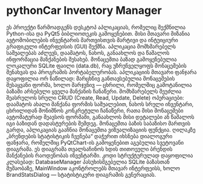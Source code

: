 # pythonCar Inventory Manager
ეს პროექტი წარმოადგენს დესკტოპ აპლიკაციას, რომელიც შექმნილია Python-ისა და PyQt5 ბიბლიოთეკის გამოყენებით. მისი მთავარი მიზანია ავტომობილების ინვენტარის მართვისთვის მარტივი და ინტუიციური გრაფიკული ინტერფეისის (GUI) შექმნა. აპლიკაცია მომხმარებელს საშუალებას აძლევს, დაამატოს, ნახოს, განაახლოს და წაშალოს ინფორმაცია მანქანების შესახებ. მონაცემთა ბაზად გამოყენებულია ლოკალური SQLite ფაილი (data.db), რაც უზრუნველყოფს მონაცემების შენახვას და პროგრამის პორტაბელურობას.
აპლიკაციის მთავარი ფანჯარა დაყოფილია ორ ნაწილად: მარცხნივ განთავსებულია მონაცემების შესაყვანი ფორმა, ხოლო მარჯვნივ — ცხრილი, რომელშიც გამოტანილია ბაზაში არსებული ყველა მანქანის ჩანაწერი. მომხმარებელს შეუძლია შეასრულოს სრული CRUD (Create, Read, Update, Delete) ოპერაციები: დაამატოს ახალი მანქანა ფორმის საშუალებით, ნახოს სრული ინვენტარი, ცხრილიდან მონიშნოს კონკრეტული ჩანაწერი, რათა მისი მონაცემები ავტომატურად შეავსოს ფორმაში, განაახლოს მისი დეტალები ან წაშალოს იგი ბაზიდან დადასტურების შემდეგ.
მონაცემთა ბაზის საბაზისო მართვის გარდა, აპლიკაციას გააჩნია მონაცემთა ვიზუალიზაციის ფუნქცია. ღილაკზე „ბრენდების სტატისტიკის ჩვენება“ დაჭერით იხსნება დიალოგური ფანჯარა, რომელშიც PyQtChart-ის გამოყენებით აგებულია სვეტოვანი დიაგრამა. ეს დიაგრამა თვალსაჩინოს ხდის თითოეული ბრენდის მანქანების რაოდენობას ინვენტარში. კოდი სტრუქტურულად დაყოფილია კლასებად: DatabaseManager პასუხისმგებელია SQLite ბაზასთან მუშაობაზე, MainWindow აკონტროლებს მთავარ ინტერფეისს, ხოლო BrandStatsDialog — სტატისტიკური დიაგრამის გენერაციას.

